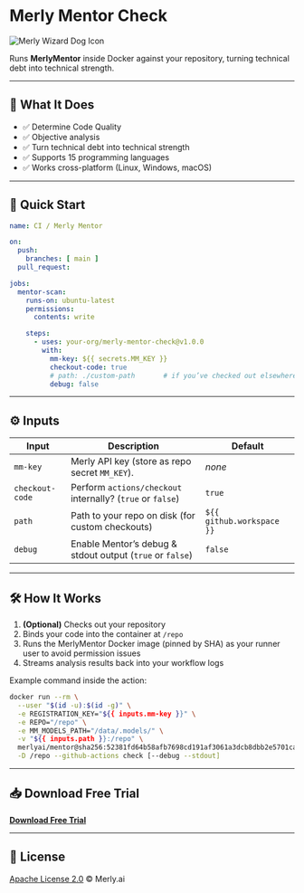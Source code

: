 # Merly Mentor Check

![Merly Wizard Dog Icon](https://cdn.prod.website-files.com/670eb2a8c376d5ee29ffbaa9/67313888472820398af63de2_merly%20icon.png)

Runs **MerlyMentor** inside Docker against your repository, turning technical debt into technical strength.

---

## 🔮 What It Does

- ✅ Determine Code Quality  
- ✅ Objective analysis  
- ✅ Turn technical debt into technical strength  
- ✅ Supports 15 programming languages  
- ✅ Works cross-platform (Linux, Windows, macOS)  

---

## 🚀 Quick Start

```yaml
name: CI / Merly Mentor

on:
  push:
    branches: [ main ]
  pull_request:

jobs:
  mentor-scan:
    runs-on: ubuntu-latest
    permissions:
      contents: write

    steps:
      - uses: your-org/merly-mentor-check@v1.0.0
        with:
          mm-key: ${{ secrets.MM_KEY }}
          checkout-code: true
          # path: ./custom-path       # if you’ve checked out elsewhere
          debug: false
```

---

## ⚙️ Inputs

| Input           | Description                                                               | Default                     |
| --------------- | ------------------------------------------------------------------------- | --------------------------- |
| `mm-key`        | Merly API key (store as repo secret `MM_KEY`).                            | _none_                      |
| `checkout-code` | Perform `actions/checkout` internally? (`true` or `false`)                | `true`                      |
| `path`          | Path to your repo on disk (for custom checkouts)                          | `${{ github.workspace }}`   |
| `debug`         | Enable Mentor’s debug & stdout output (`true` or `false`)                 | `false`                     |

---

## 🛠️ How It Works

1. **(Optional)** Checks out your repository  
2. Binds your code into the container at `/repo`  
3. Runs the MerlyMentor Docker image (pinned by SHA) as your runner user to avoid permission issues  
4. Streams analysis results back into your workflow logs  

Example command inside the action:

```bash
docker run --rm \
  --user "$(id -u):$(id -g)" \
  -e REGISTRATION_KEY="${{ inputs.mm-key }}" \
  -e REPO="/repo" \
  -e MM_MODELS_PATH="/data/.models/" \
  -v "${{ inputs.path }}:/repo" \
  merlyai/mentor@sha256:52381fd64b58afb7698cd191af3061a3dcb8dbb2e5701cac216fdec93c2ddfb5 \
  -D /repo --github-actions check [--debug --stdout]
```

---

## 📥 Download Free Trial

**[Download Free Trial](https://www.merly.ai/early-access)**

---

## 📄 License

[Apache License 2.0](LICENSE) © Merly.ai
